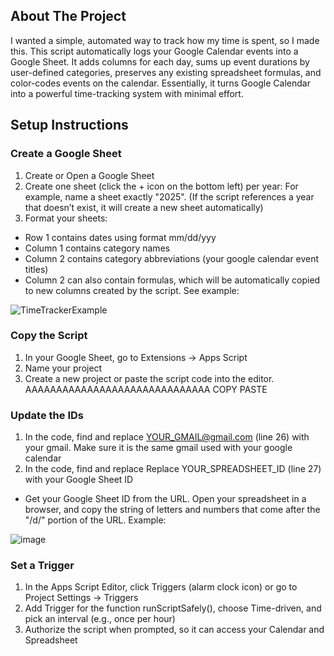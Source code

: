 ## About The Project

I wanted a simple, automated way to track how my time is spent, so I made this. This script automatically logs your Google Calendar events into a Google Sheet. It adds columns for each day, sums up event durations by user-defined categories, preserves any existing spreadsheet formulas, and color-codes events on the calendar. Essentially, it turns Google Calendar into a powerful time-tracking system with minimal effort.



## Setup Instructions

### Create a Google Sheet

1. Create or Open a Google Sheet
2. Create one sheet (click the + icon on the bottom left) per year: For example, name a sheet exactly "2025". (If the script references a year that doesn’t exist, it will create a new sheet automatically)
3. Format your sheets:
* Row 1 contains dates using format mm/dd/yyy
* Column 1 contains category names
* Column 2 contains category abbreviations (your google calendar event titles)
* Column 2 can also contain formulas, which will be automatically copied to new columns created by the script. See example:

![TimeTrackerExample](https://github.com/user-attachments/assets/a09af55b-fe44-4f56-bdef-8370f8b7d6ef)

### Copy the Script

1. In your Google Sheet, go to Extensions → Apps Script
2. Name your project
3. Create a new project or paste the script code into the editor. AAAAAAAAAAAAAAAAAAAAAAAAAAAAAA COPY PASTE

### Update the IDs

1.  In the code, find and replace YOUR_GMAIL@gmail.com (line 26) with your gmail. Make sure it is the same gmail used with your google calendar
2.  In the code, find and replace Replace YOUR_SPREADSHEET_ID (line 27) with your Google Sheet ID
* Get your Google Sheet ID from the URL. Open your spreadsheet in a browser, and copy the string of letters and numbers that come after the "/d/" portion of the URL. Example:

![image](https://github.com/user-attachments/assets/def719d9-3dba-4cdb-bda4-f4de3a67af55)


### Set a Trigger

1. In the Apps Script Editor, click Triggers (alarm clock icon) or go to Project Settings → Triggers
2. Add Trigger for the function runScriptSafely(), choose Time-driven, and pick an interval (e.g., once per hour)
3. Authorize the script when prompted, so it can access your Calendar and Spreadsheet

